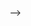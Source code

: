 <!-- ---
title: "[🦋] 컴퓨터 구조 (5)"
excerpt: "컴퓨터 구조 과목에서 들은 내용 정리 5"

categories:
  - 컴퓨터 구조
tags:
  - [과목]

permalink: /categories1/computer-5/

toc: true
toc_sticky: true

date: 2022-11-04
last_modified_at: 2022-11-04
---

##  컴퓨터 구조 (5)

### Micro - programmed control

이 장에서는 control logic을 없애고 미리 계산한 값을 메모리에 넣어서 계산합니다.

- The function of the control unit
  - controls sequences of microoperations
  - different instructions -> different microoperations
<br><br/>

- Hardwired vs Microprogrammed
  - binary information (called "Control Word")
  - Microinstruction
  - Microprogram
<br><br/>

- Control words are stored in "Control Memory"
  - Control memory is usually ROM (fixed during fabrication)
  - Microprogrammed Control Unit has Control Memory
  - A Microprogrammed computer has a main memory and a control memory
<br><br/>

- Dynamic microprogramming
  - A microprogram is loaded from auxiliary memory
<br><br/>

즉, 이미 만들어져 있는 것을 Conrol memory에 넣고 꺼내서 쓴다는 점에서 전 장이랑 다릅니다.

- Hardware-wired control : 5장
- Micro-programmed control : 7장 

-> Control signal 만드는 차이

- Control Address Register (CAR) 이 control memory에서 micro operation의 주소를 담당합니다.
<br><br/>
- Control Data Register (CDR) 이 메모리로 부터 읽어온 micro-operation을 저장합니다.
<br><br/>
- 한 명령어가 실행되면 그 다음 명령어가 결정됩니다.
<br><br/>

제어할 수 있는 control signal이 있어야 하며, Fetch and Decode를 위한 Signal이 필요하게 됩니다.

### Address sequencing - mapping of instruction

**Mapping process**
- instruction code로 부터 micro-program 주소를 실행시킵니다.
- ROM, PLD를 통해 좀 더 복잡한 Mapping이 가능합니다

OP code가 4bit이면 16개의 명령어를 사용할 수 있습니다.

CM 128 words는 address하기 위하여 7bits가 필요합니다.

이에 4 bit op code를 address로 mapping하는 과정이 반드시 필요합니다.

1000000 부터 1111111 까지 사용할 수 있습니다.

### Address sequencing - subroutine

- A common routine could be a subroutine to save control memory size.

- Need to save return address.

- Many ways to implement saving address.

- FIFO is one of best ways.

5장과는 다르게 7장에서는 IR 이 없다는 것이 특징입니다.


### Microprogram example - micro-instruction format

F1, F2, F3 : Microoperations fields

CD : Condition for branching

BR : Branch field

AD : Address field

5장과 기본 동작은 같습니다. (PC를 AR로 보내는 것 등등)

F1, F2, F3는 제어 시그널입니다.

CD와 BR, AD는 control memory의 주소를 정할 때 사용합니다.

이 메모리의 특징은

1) mapping function

2) IR이 없음

3) 무조건 DR로 operand가 감

이라는 점입니다. 

5장에서 배운 instruction format과 7장에서 배운 micro-instruction format에 대하여 둘 다 다룰 줄 알아야 합니다.

F1, F2, F3의 제어 시그널은 다음과 같습니다.

<img src="../../assets/images/110501.jpg" width="500px" height="300px" title="OP code 예시" alt="OP code"><img><br/>

이러한 이름들을 보고 program을 예측합니다.

3개의 Microoperation Fields가 있는데
- CD : status bit condition (2 bits)
- BR : type of branches (2 bits)
- AD : address bits (7 bits -> 128 control words)

입니다.

F1F2F3 가 예를 들어 000100101 이면
- DR <- M[AR] and PC <- PC + 1 
입니다.
<br><br/>

만일 Symbol 이름이 예를 들어 아래와 같다면

Symbol example(DRTAC)
- "DR to AC"

입니다. symbol 이름을 가지고 예측이 가능합니다.

CD와 BR은 아래와 같습니다.

<img src="../../assets/images/110502.jpg" width="500px" height="300px" title="OP code 예시" alt="OP code"><img><br/>

CD는 조건을 설정해주고 BR은 CD에 따라 명령어를 수행하게 됩니다. 

조건에 따라 실행되는 것이 다르게 됩니다. 

**symbolic microinstructions**

- Address field may be one of the following three options
  - label
  - NEXT
  - BR with RET or MAP has empty address field (later filled with zero by assembler)
<br><br/>

- ORG
  - defines the first address of a micro-operation routine
  - not included in the execution code (called "pseudo-instruction")
<br><br/>

ORG로 어느 주소에서 시작할 것인지 정의를 해줍니다. pseudo-instruction이기 때문에 진짜 명령어는 아닙니다.

### Microprogram example - fetch routine
- AR <- PC
- DR <- M[AR], PC <- PC + 1 (// IR was used for hardwired control)
- AR <- DR(0-10), CAR(2-5) <- DR(11-14), CAR(0,1,6) <- 0
- !! Starts from 64 !!

위 명령어를 translate 해보겠습니다.

        ORG 64
FETCH : PCTAR       U JMP NEXT
        READ, INCPC U JMP NEXT
        DRTAR       U MAP

위와 같이 FETCH로 Translate가 가능합니다. 

NEXT는 현 주소에서 +1을 해줍니다. 

7장에서는 CAR이 있는데 Control memory의 AR 역할을 맡고 있습니다. 


<!-- <img src="../../assets/images/110306.jpg" width="500px" height="300px" title="OP code 예시" alt="OP code"><img><br/> -->
 -->
